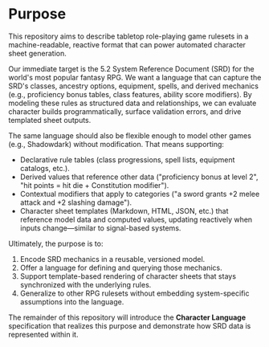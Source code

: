 # Purpose

This repository aims to describe tabletop role-playing game rulesets in a machine-readable, reactive format that can power automated character sheet generation.

Our immediate target is the 5.2 System Reference Document (SRD) for the world's most popular fantasy RPG. We want a language that can capture the SRD's classes, ancestry options, equipment, spells, and derived mechanics (e.g., proficiency bonus tables, class features, ability score modifiers). By modeling these rules as structured data and relationships, we can evaluate character builds programmatically, surface validation errors, and drive templated sheet outputs.

The same language should also be flexible enough to model other games (e.g., Shadowdark) without modification. That means supporting:

- Declarative rule tables (class progressions, spell lists, equipment catalogs, etc.).
- Derived values that reference other data ("proficiency bonus at level 2", "hit points = hit die + Constitution modifier").
- Contextual modifiers that apply to categories ("a sword grants +2 melee attack and +2 slashing damage").
- Character sheet templates (Markdown, HTML, JSON, etc.) that reference model data and computed values, updating reactively when inputs change—similar to signal-based systems.

Ultimately, the purpose is to:

1. Encode SRD mechanics in a reusable, versioned model.
2. Offer a language for defining and querying those mechanics.
3. Support template-based rendering of character sheets that stays synchronized with the underlying rules.
4. Generalize to other RPG rulesets without embedding system-specific assumptions into the language.

The remainder of this repository will introduce the **Character Language** specification that realizes this purpose and demonstrate how SRD data is represented within it.
